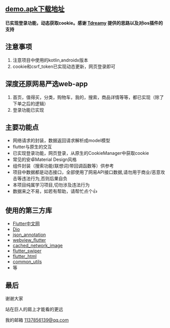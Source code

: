 ## [demo.apk下载地址](https://www.pgyer.com/QjBP)

#### 已实现登录功能，动态获取cookie。感谢 [Tdreamy](https://github.com/Tdreamy) 提供的思路以及对ios插件的支持

## 注意事项

1. 注意项目中使用的kotlin,androidx版本
2. cookie和csrf_token已实现动态更新，网页登录即可

## 深度还原网易严选web-app

1. 首页，值得买，分类，购物车，我的，搜索，商品详情等等，都已实现（除了下单之后的逻辑）
2. 登录功能已实现

## 主要功能点
- 网络请求的封装，数据返回请求解析成model模型
- flutter与原生的交互
- 已实现登录功能，网页登录，从原生的CookieManager中获取cookie
- 常见的安卓Material Design风格
- 组件封装（搜索功能(联想词)带回调函数等）供参考
- 项目中数据都是动态接口，全部使用了网易API接口数据,请勿用于商业/恶意攻击等违法行为,否则后果自负
- 本项目纯属学习项目,切勿涉及违法行为
- 数据来之不易，如若有帮助，请帮忙点个👍


## 使用的第三方库
- [Flutter中文网](https://flutterchina.club/)
- [Dio](https://pub.flutter-io.cn/packages/dio)
- [json_annotation](https://pub.flutter-io.cn/packages/json_annotation)
- [webview_flutter](https://pub.flutter-io.cn/packages/webview_flutter)
- [cached_network_image](https://pub.flutter-io.cn/packages/cached_network_image)
- [flutter_swiper](https://pub.flutter-io.cn/packages/flutter_swiper)
- [flutter_html](https://pub.flutter-io.cn/packages/flutter_html)
- [common_utils](https://pub.flutter-io.cn/packages/common_utils)
- 等


## 最后
谢谢大家

站在巨人的肩上才能看的更远

我的邮箱 1137856139@qq.com
